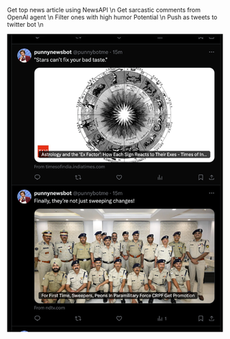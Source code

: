 Get top news article using NewsAPI \n
Get sarcastic comments from OpenAI agent \n
Filter ones with high humor Potential \n
Push as tweets to twitter bot \n

![Twitter Bot Screenshot](botscreenshot.png)
